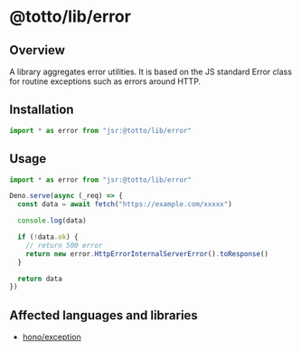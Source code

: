 # @totto/lib/error

## Overview

A library aggregates error utilities. It is based on the JS standard Error class
for routine exceptions such as errors around HTTP.

## Installation

```ts
import * as error from "jsr:@totto/lib/error"
```

## Usage

```ts
import * as error from "jsr:@totto/lib/error"

Deno.serve(async (_req) => {
  const data = await fetch("https://example.com/xxxxx")

  console.log(data)

  if (!data.ok) {
    // return 500 error
    return new error.HttpErrorInternalServerError().toResponse()
  }

  return data
})
```

## Affected languages and libraries

- [hono/exception](https://hono.dev/api/exception)
